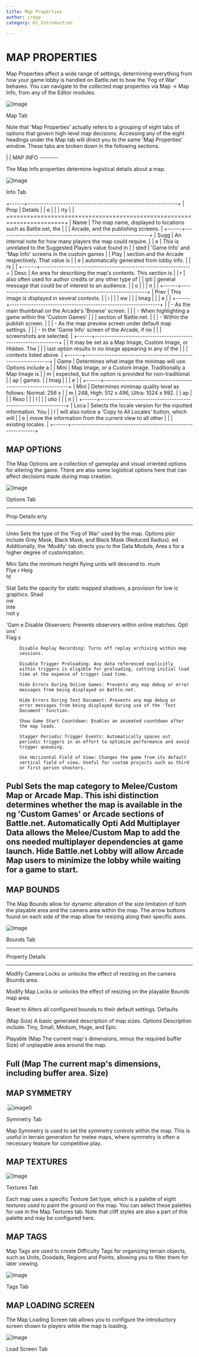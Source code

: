 ```yaml
---
title: Map Properties
author: jrepp
category: 01_Introduction

---
```

MAP PROPERTIES
==============

Map Properties affect a wide range of settings, determining everything
from how your game lobby is handled on Battle.net to how the 'Fog of
War' behaves. You can navigate to the collected map properties via Map
-\> Map Info, from any of the Editor modules.

![Image](./008_Map_Properties/image1.png)

Map Tab

Note that 'Map Properties' actually refers to a grouping of eight tabs
of options that govern high-level map decisions. Accessing any of the
eight headings under the Map tab will direct you to the same 'Map
Properties' window. These tabs are broken down in the following
sections.

| 
| MAP INFO \-\-\-\-\-\-\--

The Map Info properties determine logistical details about a map.

![Image](./008_Map_Properties/image2.png)

Info Tab

+------+---------------------------------------------------------------+
| Prop | Details                                                       |
| e    |                                                               |
| rty  |                                                               |
+======+===============================================================+
| Name | The map name, displayed to locations such as Battle.net, the  |
|      | Arcade, and the publishing screens.                           |
+------+---------------------------------------------------------------+
| Sugg | An internal note for how many players the map could require.  |
| e    | This is unrelated to the Suggested Players value found in     |
| sted | 'Game Info' and 'Map Info' screens in the custom games        |
| Play | section and the Arcade respectively. That value is            |
| e    | automatically generated from lobby info.                      |
| rs   |                                                               |
+------+---------------------------------------------------------------+
| Desc | An area for describing the map's contents. This section is    |
| r    | also often used for author credits or any other type of       |
| ipti | general message that could be of interest to an audience.     |
| o    |                                                               |
| n    |                                                               |
+------+---------------------------------------------------------------+
| Prev | This image is displayed in several contexts.                  |
| i    |                                                               |
| ew   |                                                               |
| Imag |                                                               |
| e    |                                                               |
+------+---------------------------------------------------------------+
|      | -   As the main thumbnail on the Arcade's 'Browse' screen.    |
|      | -   When highlighting a game within the 'Custom Games'        |
|      |     section of Battle.net.                                    |
|      | -   Within the publish screen.                                |
|      | -   As the map preview screen under default map settings.     |
|      | -   In the 'Game Info' screen of the Arcade, if no            |
|      |     screenshots are selected.                                 |
+------+---------------------------------------------------------------+
|      | It may be set as a Map Image, Custom Image, or Hidden. The    |
|      | last option results in no image appearing in any of the       |
|      | contexts listed above.                                        |
+------+---------------------------------------------------------------+
| Game | Determines what image the minimap will use. Options include a |
| Mini | Map Image, or a Custom Image. Traditionally a Map Image is    |
| m    | expected, but the option is provided for non-traditional      |
| ap   | games.                                                        |
| Imag |                                                               |
| e    |                                                               |
+------+---------------------------------------------------------------+
| Mini | Determines minimap quality level as follows: Normal: 256 x    |
| m    | 248, High: 512 x 496, Ultra: 1024 x 992.                      |
| ap   |                                                               |
| Reso |                                                               |
| l    |                                                               |
| utio |                                                               |
| n    |                                                               |
+------+---------------------------------------------------------------+
| Loca | Selects the locale version for the inputted information. You  |
| l    | will also notice a 'Copy to All Locales' button, which will   |
| e    | move the information from the current view to all other       |
|      | existing locales.                                             |
+------+---------------------------------------------------------------+

MAP OPTIONS
-----------

The Map Options are a collection of gameplay and visual oriented options
for altering the game. There are also some logistical options here that
can affect decisions made during map creation.

![Image](./008_Map_Properties/image3.png)

Options Tab

  -----------------------------------------------------------------------
  Prop   Details
  erty   
  ------ ----------------------------------------------------------------
  Unex   Sets the type of the 'Fog of War' used by the map. Options
  plor   include Grey Mask, Black Mask, and Black Mask (Reduced Radius).
  ed     Additionally, the 'Modify' tab directs you to the Data Module,
  Area s for a higher degree of customization.

  Mini   Sets the minimum height flying units will descend to.
  mum    
  Flye r 
  Heig   
  ht     

  Stat   Sets the opacity for static mapped shadows, a provision for low
  ic     graphics.
  Shad   
  ow     
  Inte   
  nsit y 

  'Gam e Disable Observers: Prevents observers within online matches.
  Opti   
  ons'   
  Flag s 

         Disable Replay Recording: Turns off replay archiving within map
         sessions.

         Disable Trigger Preloading: Any data referenced explicitly
         within triggers is eligible for preloading, cutting initial load
         time at the expense of trigger load time.

         Hide Errors During Online Games: Prevents any map debug or error
         messages from being displayed on Battle.net.

         Hide Errors During Test Document: Prevents any map debug or
         error messages from being displayed during use of the 'Test
         Document' function.

         Show Game Start Countdown: Enables an animated countdown after
         the map loads.

         Stagger Periodic Trigger Events: Automatically spaces out
         periodic triggers in an effort to optimize performance and avoid
         trigger queueing.

         Use Horizontal Field of View: Changes the game from its default
         vertical field of view. Useful for custom projects such as third
         or first person shooters.

  Publ   Sets the map category to Melee/Custom Map or Arcade Map. This
  ishi   distinction determines whether the map is available in the
  ng     'Custom Games' or Arcade sections of Battle.net. Automatically
  Opti   Add Multiplayer Data allows the Melee/Custom Map to add the
  ons    needed multiplayer dependencies at game launch. Hide Battle.net
         Lobby will allow Arcade Map users to minimize the lobby while
         waiting for a game to start.
  -----------------------------------------------------------------------

MAP BOUNDS
----------

The Map Bounds allow for dynamic alteration of the size limitation of
both the playable area and the camera area within the map. The arrow
buttons found on each side of the map allow for resizing along their
specific axes.

![Image](./008_Map_Properties/image4.png)

Bounds Tab

  -----------------------------------------------------------------------
  Property       Details
  -------------- --------------------------------------------------------
  Modify Camera  Locks or unlocks the effect of resizing on the camera
  Bounds         area.

  Modify Map     Locks or unlocks the effect of resizing on the playable
  Bounds         map area.

  Reset to       Alters all configured bounds to their default settings.
  Defaults       

  (Map Size)     A basic generated description of map sizes. Options
  Description    include: Tiny, Small, Medium, Huge, and Epic.

  Playable (Map  The current map's dimensions, minus the required buffer
  Size)          of unplayable area around the map.

  Full (Map      The current map's dimensions, including buffer area.
  Size)          
  -----------------------------------------------------------------------

MAP SYMMETRY
------------

.![image0](./008_Map_Properties/image5.png)

Symmetry Tab

Map Symmetry is used to set the symmetry controls within the map. This
is useful in terrain generation for melee maps, where symmetry is often
a necessary feature for competitive play.

MAP TEXTURES
------------

![Image](./008_Map_Properties/image6.png)

Textures Tab

Each map uses a specific Texture Set type, which is a palette of eight
textures used to paint the ground on the map. You can select these
palettes for use in the Map Textures tab. Note that cliff styles are
also a part of this palette and may be configured here.

MAP TAGS
--------

Map Tags are used to create Difficulty Tags for organizing terrain
objects, such as Units, Doodads, Regions and Points, allowing you to
filter them for later viewing.

![Image](./008_Map_Properties/image7.png)

Tags Tab

MAP LOADING SCREEN
------------------

The Map Loading Screen tab allows you to configure the introductory
screen shown to players while the map is loading.

![Image](./008_Map_Properties/image8.png)

Load Screen Tab
